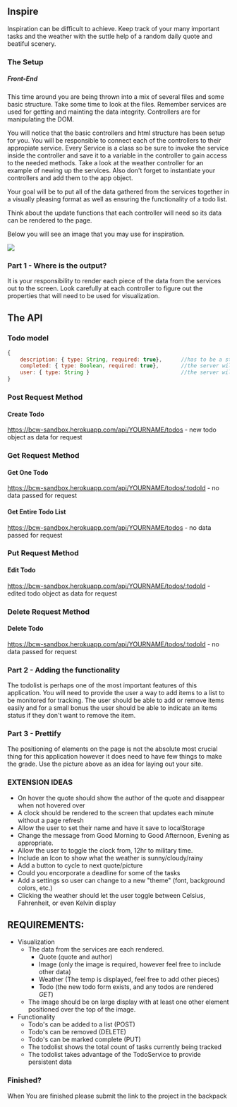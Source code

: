 ## Inspire

Inspiration can be difficult to achieve. Keep track of your many important tasks and the weather with the suttle help of a random daily quote and beatiful scenery.   

### The Setup


##### Front-End
This time around you are being thrown into a mix of several files and some basic structure. Take some time to look at the files. Remember services are used for getting and mainting the data integrity. Controllers are for manipulating the DOM.

You will notice that the basic controllers and html structure has been setup for you. You will be responsible to connect each of the controllers to their appropiate service. Every Service is a class so be sure to invoke the service inside the controller and save it to a variable in the controller to gain access to the needed methods. Take a look at the weather controller for an example of newing up the services. Also don't forget to instantiate your controllers and add them to the app object.

Your goal will be to put all of the data gathered from the services together in a visually pleasing format as well as ensuring the functionality of a todo list. 

Think about the update functions that each controller will need so its data can be rendered to the page. 

Below you will see an image that you may use for inspiration. 

<div class="text-center">
    <img class="img-responsive" src="https://bcw.blob.core.windows.net/public/img/inspire.jpg"/>
</div>

### Part 1 -  Where is the output?

It is your responsibility to render each piece of the data from the services out to the screen. Look carefully at each controller to figure out the properties that will need to be used for visualization.

## The API

### Todo model
```javascript
{
    description: { type: String, required: true},      //has to be a string
    completed: { type: Boolean, required: true},       //the server will do this for you
    user: { type: String }                             //the server will do this for you
}
```

### Post Request Method

#### Create Todo
https://bcw-sandbox.herokuapp.com/api/YOURNAME/todos - new todo object as data for request


### Get Request Method

#### Get One Todo
https://bcw-sandbox.herokuapp.com/api/YOURNAME/todos/:todoId - no data passed for request

#### Get Entire Todo List 
https://bcw-sandbox.herokuapp.com/api/YOURNAME/todos - no data passed for request


### Put Request Method

#### Edit Todo
https://bcw-sandbox.herokuapp.com/api/YOURNAME/todos/:todoId - edited todo object as data for request


### Delete Request Method

#### Delete Todo
https://bcw-sandbox.herokuapp.com/api/YOURNAME/todos/:todoId - no data passed for request


### Part 2 - Adding the functionality 

The todolist is perhaps one of the most important features of this application. You will need to provide the user a way to add items to a list to be monitored for tracking. The user should be able to add or remove items easily and for a small bonus the user should be able to indicate an items status if they don't want to remove the item.


### Part 3 - Prettify

The positioning of elements on the page is not the absolute most crucial thing for this application however it does need to have few things to make the grade. Use the picture above as an idea for laying out your site.
  

### EXTENSION IDEAS 
- On hover the quote should show the author of the quote and disappear when not hovered over
- A clock should be rendered to the screen that updates each minute without a page refresh
- Allow the user to set their name and have it save to localStorage
- Change the message from Good Morning to Good Afternoon, Evening as appropriate. 
- Allow the user to toggle the clock from, 12hr to military time. 
- Include an Icon to show what the weather is sunny/cloudy/rainy
- Add a button to cycle to next quote/picture
- Could you encorporate a deadline for some of the tasks
- Add a settings so user can change to a new "theme" (font, background colors, etc.)
- Clicking the weather should let the user toggle between Celsius, Fahrenheit, or even Kelvin display

## REQUIREMENTS:
 - Visualization
   - The data from the services are each rendered. 
        - Quote (quote and author)
        - Image (only the image is required, however feel free to include other data)
        - Weather (The temp is displayed, feel free to add other pieces)
        - Todo (the new todo form exists, and any todos are rendered *GET*)
   - The image should be on large display with at least one other element positioned over the top of the image.
 - Functionality
    - Todo's can be added to a list (POST)
    - Todo's can be removed (DELETE)
    - Todo's can be marked complete (PUT)
    - The todolist shows the total count of tasks currently being tracked
    - The todolist takes advantage of the TodoService to provide persistent data
### Finished?
When You are finished please submit the link to the project in the backpack
